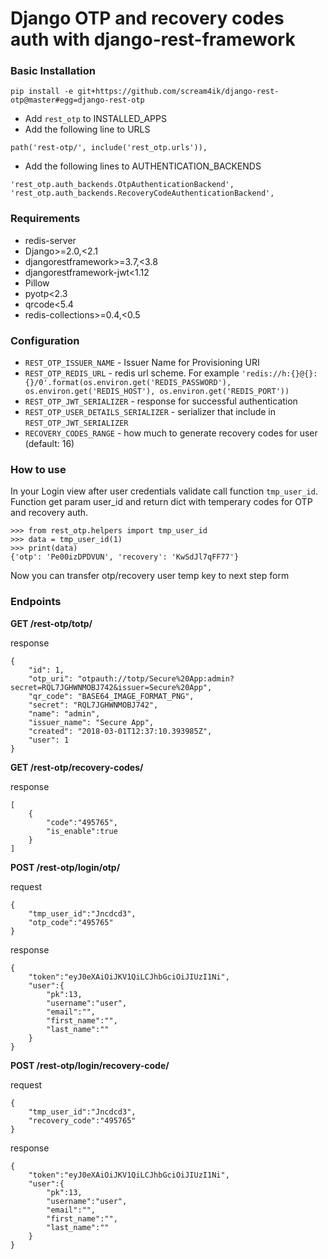 # Django OTP and recovery codes auth with django-rest-framework

### Basic Installation

```
pip install -e git+https://github.com/scream4ik/django-rest-otp@master#egg=django-rest-otp
```

- Add `rest_otp` to INSTALLED_APPS
- Add the following line to URLS
```
path('rest-otp/', include('rest_otp.urls')),
```
- Add the following lines to AUTHENTICATION_BACKENDS
```
'rest_otp.auth_backends.OtpAuthenticationBackend',
'rest_otp.auth_backends.RecoveryCodeAuthenticationBackend',
```

### Requirements
- redis-server
- Django>=2.0,<2.1
- djangorestframework>=3.7,<3.8
- djangorestframework-jwt<1.12
- Pillow
- pyotp<2.3
- qrcode<5.4
- redis-collections>=0.4,<0.5

### Configuration

- `REST_OTP_ISSUER_NAME` - Issuer Name for Provisioning URI
- `REST_OTP_REDIS_URL` - redis url scheme. For example `'redis://h:{}@{}:{}/0'.format(os.environ.get('REDIS_PASSWORD'), os.environ.get('REDIS_HOST'), os.environ.get('REDIS_PORT'))`
- `REST_OTP_JWT_SERIALIZER` - response for successful authentication
- `REST_OTP_USER_DETAILS_SERIALIZER` - serializer that include in `REST_OTP_JWT_SERIALIZER`
- `RECOVERY_CODES_RANGE` - how much to generate recovery codes for user (default: 16)

### How to use
In your Login view after user credentials validate call function `tmp_user_id`. Function get param user_id and return dict with temperary codes for OTP and recovery auth.
```
>>> from rest_otp.helpers import tmp_user_id
>>> data = tmp_user_id(1)
>>> print(data)
{'otp': 'Pe00izDPDVUN', 'recovery': 'KwSdJl7qFF77'}
```
Now you can transfer otp/recovery user temp key to next step form

### Endpoints

**GET /rest-otp/totp/**

response
```
{
    "id": 1,
    "otp_uri": "otpauth://totp/Secure%20App:admin?secret=RQL7JGHWNMOBJ742&issuer=Secure%20App",
    "qr_code": "BASE64_IMAGE_FORMAT_PNG",
    "secret": "RQL7JGHWNMOBJ742",
    "name": "admin",
    "issuer_name": "Secure App",
    "created": "2018-03-01T12:37:10.393985Z",
    "user": 1
}
```

**GET /rest-otp/recovery-codes/**

response
```
[
    {
        "code":"495765",
        "is_enable":true
    }
]
```

**POST /rest-otp/login/otp/**

request
```
{
    "tmp_user_id":"Jncdcd3",
    "otp_code":"495765"
}
```

response
```
{
    "token":"eyJ0eXAiOiJKV1QiLCJhbGciOiJIUzI1Ni",
    "user":{
        "pk":13,
        "username":"user",
        "email":"",
        "first_name":"",
        "last_name":""
    }
}
```

**POST /rest-otp/login/recovery-code/**

request
```
{
    "tmp_user_id":"Jncdcd3",
    "recovery_code":"495765"
}
```

response
```
{
    "token":"eyJ0eXAiOiJKV1QiLCJhbGciOiJIUzI1Ni",
    "user":{
        "pk":13,
        "username":"user",
        "email":"",
        "first_name":"",
        "last_name":""
    }
}
```

